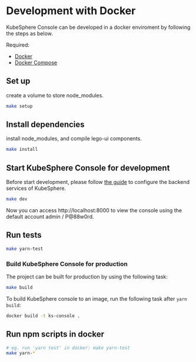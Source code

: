 # Development with Docker

KubeSphere Console can be developed in a docker enviroment by following the steps as below.

Required:

- [Docker](https://docs.docker.com/)
- [Docker Compose](https://docs.docker.com/compose/)

## Set up

create a volume to store node_modules.

```bash
make setup
```

## Install dependencies

install node_modules, and compile lego-ui components.

```bash
make install
```

## Start KubeSphere Console for development

Before start development, please follow [the guide](/docs/access-backend.md) to configure the backend services of KubeSphere.

```bash
make dev
```

Now you can access http://localhost:8000 to view the console using the default account admin / P@88w0rd.

## Run tests

```bash
make yarn-test
```

### Build KubeSphere Console for production

The project can be built for production by using the following task:

```sh
make build
```

To build KubeSphere console to an image, run the following task after `yarn build`:

```sh
docker build -t ks-console .
```

## Run npm scripts in docker

```bash
# eg. run 'yarn test' in docker: make yarn-test
make yarn-*
```
